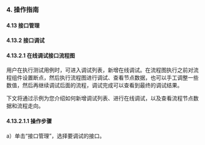 ### 4. 操作指南

#### 4.13 接口管理

#### 4.13.2 接口调试

#### 4.13.2.1 在线调试接口流程图

用户在执行测试用例时，可进入调试列表，新增在线调试。在流程图执行之前对流程组件设置断点，然后执行流程图进行调试、查看节点数据，也可以手工调整一些数值，然后再继续调试后面的流程，调试完成可以查看到最终的调试结果。

下文将通过示例为您介绍如何新增调试列表、进行在线调试，以及查看流程节点数据和流程走向。

#### 4.13.2.1.1 操作步骤

a）单击“接口管理”，选择要调试的接口。
